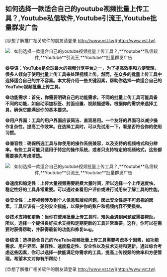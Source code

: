 ## **如何选择一款适合自己的youtube视频批量上传工具？,**Youtube**私信软件,**Youtube**引流王,**Youtube**批量群发广告**

[😍想了解推广相关软件的朋友请登录 http://www.vst.tw](http://www.vst.tw)

 <center><img src="https://vst.tw/MP4/tuiguang/png/2.png" alt="如何选择一款适合自己的youtube视频批量上传工具？,**Youtube**私信软件,**Youtube**引流王,**Youtube**批量群发广告"></center>

**😄导语：YouTube是全球最大的视频分享平台之一，为了提高效率和方便管理，很多人倾向于使用批量上传工具来处理视频上传。然而，在众多的批量上传工具中选择适合自己的并不容易。本文将介绍一些关键因素，帮助你选择一款适合自己的YouTube视频批量上传工具。**

**😄功能需求：首先，你需要明确自己的功能需求。不同的批量上传工具可能具备不同的功能，如自动添加标签、封面设置、视频描述等。根据你的需求来选择工具，确保它能满足你的基本要求。**

**😄用户界面：工具的用户界面应该简洁、直观易用。一个友好的界面可以减少操作复杂性，提高工作效率。在选择工具时，可以先试用一下，看是否符合你的使用习惯。**

**😄兼容性：确保所选工具与你使用的操作系统兼容，以及支持的视频格式和分辨率。有些工具可能只适用于特定的操作系统，或者只支持特定的视频格式，这些都需要事先考虑清楚。**

 <center><img src="https://vst.tw/MP4/tuiguang/png/7.png" alt="如何选择一款适合自己的youtube视频批量上传工具？,**Youtube**私信软件,**Youtube**引流王,**Youtube**批量群发广告"></center>

**😄速度和稳定性：上传大量视频需要耗费大量时间，所以选择一个上传速度快、稳定性好的工具非常重要。可以通过查看用户评价或进行试用来了解工具的性能。**

**😄安全性：上传视频涉及到个人信息和版权问题，因此安全性是不可忽视的因素。工具应该有一定的安全措施，以保护你的账户和视频内容不受损害。**

**😄技术支持和更新：当你在使用批量上传工具时，难免会遇到问题或需要帮助。所以，选择一个提供良好技术支持和定期更新的工具非常重要。这样，你可以在需要时获得帮助，并获得最新的功能和修复bug。**

**😄结语：选择适合自己的YouTube视频批量上传工具需要考虑多个因素，如功能需求、用户界面、兼容性、速度稳定性、安全性以及技术支持和更新。通过综合考虑这些因素，你可以选择一款能满足你需求的工具，提高上传视频的效率和方便管理。希望本文对你有所帮助！**

[😍想了解推广相关软件的朋友请登录 http://www.vst.tw](http://www.vst.tw)



